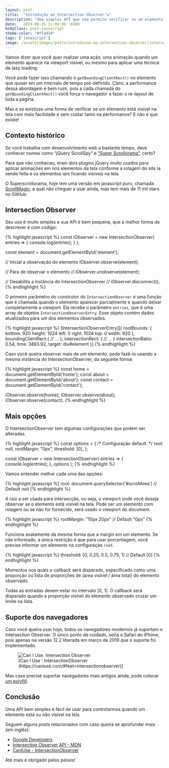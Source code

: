 ```yaml
---
layout: post
title:  "Introdução ao Intersection Observer’s"
description: "Uma simples API que nos permite verificar se um elemento está visível na tela com mais facilidade e sem custar tanto na performance. Essa é a API do Intersection Observer."
date:   2019-08-25 11:00:00 -0300
bodyClass: post-javascript
theme-color: "#ffdd18"
tags: ['javascript']
image: /assets/images/posts/introducao-ao-intersection-observer/intersection-observer.jpg
---
```


Vamos dizer que você quer realizar uma ação, uma animação quando um elemento aparece na viewport visível, ou mesmo para aplicar uma técnica de lazy loading.

Você pode fazer isso chamando o `getBoundingClientRect()` no elemento que quiser em um intervalo de tempo pré-definido. Claro, a performance dessa abordagem é bem ruim, pois a cada chamada do `getBoundingClientRect()` você força o navegador a fazer o re-layout de toda a página.

Mas e se existisse uma forma de verificar se um elemento está visível na tela com mais facilidade e sem custar tanto na performance? E não é que existe!


## Contexto histórico

Se você trabalha com desenvolvimento web a bastante tempo, deve conhecer nomes como “jQuery ScrollSpy” e [“Super Scrollorama”](https://johnpolacek.github.io/superscrollorama/), certo?

Para que não conheceu, eram dois plugins jQuery muito usados para aplicar animações em nos elementos da tela conforme a rolagem do site ia sendo feita e os elementos iam ficando visíveis na tela.

O Superscrollorama, hoje tem uma versão em javascript puro, chamada [ScrollMagic](https://github.com/janpaepke/ScrollMagic), a qual não cheguei a usar ainda, mas tem mais de 11 mil stars no GitHub.


## Intersection Observer

Seu uso é muito simples e sua API é bem pequena, que a melhor forma de descrever é com código:

{% highlight javascript %}
const iObserver = new IntersectionObserver(
  entries => {
    console.log(entries);
  }
);

const element = document.getElementById('element');

// Inicial a observação do elemento
iObserver.observe(element);

// Para de observar o elemento
// iObserver.unobserve(element);

// Desabilita a instância do IntersectionObserver
// iObserver.disconnect();
{% endhighlight %}

O primeiro parâmetro do construtor do `IntersectionObserver` é uma função que é chamada quando o elemento aparecer parcialmente e quando deixar completamente a viewport. Ela recebe o parâmetro `entries`, que é uma array de objetos `IntersectionObserverEntry`. Esse objeto contém dados atualizados para um dos elementos observados.

{% highlight javascript %}
[IntersectionObserverEntry][{
  rootBounds: {
      bottom: 920
      height: 1024
      left: 0
      right: 1024
      top: 0
      width: 920
  },
  boundingClientRect:{
    // ...
  },
  intersectionRect: {
    // ...
  }
  intersectionRatio: 0.54,
  time: 3893.92,
  target: div#element
}]
{% endhighlight %}

Caso você queira observar mais de um elemento, pode fazê-lo usando a mesma instância do IntersectionObserver, da seguinte forma:

{% highlight javascript %}
const home = document.getElementById('home');
const about = document.getElementById('about');
const contact = document.getElementById('contact');

iObserver.observe(home);
iObserver.observe(about);
iObserver.observe(contact);
{% endhighlight %}


## Mais opções

O IntersectionObserver tem algumas configurações que podem ser alteradas.

{% highlight javascript %}
const options = {
  /* Configuração default.  */
  root: null,
  rootMargin: "0px",
  threshold: [0],
};

const iObserver = new IntersectionObserver(
  entries => { console.log(entries); },
  options
);
{% endhighlight %}

Vamos entender melhor cada uma das opções:

{% highlight javascript %}
root: document.querySelector('#scrollArea') // Default null
{% endhighlight %}

A raiz a ser usada para intersecção, ou seja, o viewport onde você deseja observar se o elemento está visível na tela. Pode ser um elemento com rolagem ou se não for fornecido, será usado o viewport do document.

{% highlight javascript %}
rootMargin: "10px 20px" // Default "0px"
{% endhighlight %}

Funciona exatamente da mesma forma que a margin em um elemento. Se não informado, a única restrição é que para usar porcentagem, você precisa informar um elemento na configuração `root`.

{% highlight javascript %}
threshold: [0, 0.25, 0.5, 0.75, 1] // Default [0]
{% endhighlight %}

Momentos nos quais o callback será disparado, especificado como uma proporção ou lista de proporções de (área visível / área total) do elemento observado.

Todas as entradas devem estar no intervalo [0, 1]. O callback será disparado quando a proporção visível do elemento observado cruzar um limite na lista.


## Suporte dos navegadores

Caso você queira usar hoje, todos os navegadores modernos já suportam o Intersection Observer. O único ponto de cuidado, seria o Safari do iPhone, pois apenas na versão 12.2 liberada em março de 2019 que o suporte foi implementado.

<figure>
  <picture>
    <source type="image/webp" srcset="/assets/images/webp/posts/introducao-ao-intersection-observer/intersection-observer.webp" />
    <source srcset="/assets/images/posts/introducao-ao-intersection-observer/intersection-observer.jpg" />
    <img itemprop="image" src="/assets/images/posts/introducao-ao-intersection-observer/intersection-observer.jpg" alt="Can I Use: Intersection Observer" />
  </picture>
  <legend>[Can I Use : IntersectionObserver (https://caniuse.com/#feat=intersectionobserver)]</legend>
</figure>


Mas caso precise suportar navegadores mais antigos ainda, pode colocar [um polyfill](https://github.com/w3c/IntersectionObserver/tree/master/polyfill).


## Conclusão

Uma API bem simples e fácil de usar para controlarmos quando um elemento está ou não visível na tela.

Seguem alguns posts relacionados com caso queira se aprofundar mais (em inglês):


- [Google Developers](https://developers.google.com/web/updates/2016/04/intersectionobserver)
- [Intersection Observer API - MDN](https://developer.mozilla.org/en-US/docs/Web/API/Intersection_Observer_API)
- [CanIUse - IntersectionObserver](https://caniuse.com/#feat=intersectionobserver)


Até mais e obrigado pelos peixes!

